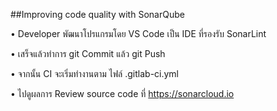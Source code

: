 ##Improving code quality with SonarQube

•	Developer พัฒนาโปรแกรมโดย VS Code เป็น IDE ที่รองรับ SonarLint
 
•	เสร็จแล้วทำการ git Commit แล้ว git Push 
 
•	จากนั้น CI จะเริ่มทำงานตาม ไฟล์ .gitlab-ci.yml
 

•	ไปดูผลการ Review source code ที่ https://sonarcloud.io
 
